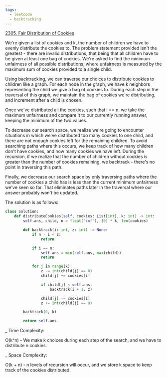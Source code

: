```yaml
---
tags:
  - leetcode
  - backtracking
---
```


<a href="https://leetcode.com/problems/fair-distribution-of-cookies/">
2305. Fair Distribution of Cookies</a>

We're given a list of cookies and k, the number of children we have to evenly
distribute the cookies to. The problem statement provided isn't the greatest -
there are invalid distributions, that being that all children have to be given
at least one bag of cookies. We're asked to find the minimum unfairness of all
possible distributions, where unfairness is measured by the maximum sum of
cookies provided to a single child.

Using backtracking, we can traverse our choices to distribute cookies to
children like a graph. For each node in the graph, we have k neighbors
representing the child we give a bag of cookies to. During each step in the
traversal of this graph, we maintain the bag of cookies we're distributing, and
increment after a child is chosen.

Once we've distributed all the cookies, such that i == n, we take the maximum
unfairness and compare it to our currently running answer, keeping the minimum
of the two values.

To decrease our search space, we realize we're going to encounter situations in
which we've distributed too many cookies to one child, and there are not enough
cookies left for the remaining children. To avoid searching paths where this
occurs, we keep track of how many children don't have cookies, and how many
cookies we have left. During the recursion, if we realize that the number of
children without cookies is greater than the number of cookies remaining, we
backtrack - there's no point in traversing this path.

Finally, we decrease our search space by only traversing paths where the number
of cookies a child has is less than the current minimum unfairness we've seen so
far. That eliminates paths later in the traversal where our answer probably
won't be updated.

The solution is as follows:

```python
class Solution:
    def distributeCookies(self, cookies: List[int], k: int) -> int:
        self.ans, child, n = float("inf"), [0] * k, len(cookies)

        def backtrack(i: int, z: int) -> None:
            if n - i < z:
                return

            if i == n:
                self.ans = min(self.ans, max(child))
                return

            for j in range(k):
                z -= int(child[j] == 0)
                child[j] += cookies[i]

                if child[j] < self.ans:
                    backtrack(i + 1, z)

                child[j] -= cookies[i]
                z += int(child[j] == 0)

        backtrack(0, k)

        return self.ans
```

\_ Time Complexity:

O(k^n) - We make k choices during each step of the search, and we have to
distribute n cookies.

\_ Space Complexity:

O(k + n) - n levels of recursion will occur, and we store k space to keep track
of the cookies distributed.
